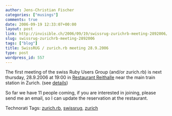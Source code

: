 ```yaml
---
author: Jens-Christian Fischer
categories: ["musings"]
comments: true
date: 2006-09-19 12:33:07+00:00
layout: post
link: http://invisible.ch/2006/09/19/swissrug-zurichrb-meeting-2892006/
slug: swissrug-zurichrb-meeting-2892006
tags: ["blog"]
title: SwissRUG / zurich.rb meeting 28.9.2006
type: post
wordpress_id: 557
---
```


The first meeting of the swiss Ruby Users Group (and/or zurich.rb) is next thursday, 28.9.2006 at 19:00 in [Restaurant Reithalle][1] near the main train station in Zurich. (see [details][2])

So far we have 11 people coming, if you are interested in joining, please send me an email, so I can update the reservation at the restaurant.


[1]: http://www.restaurant-reithalle.ch/
[2]: http://tel.search.ch/detail/b1e520745dc1e71d


Technorati Tags: [zurich.rb](http://www.technorati.com/tag/zurich.rb), [swissrug](http://www.technorati.com/tag/swissrug), [zurich](http://www.technorati.com/tag/zurich)
